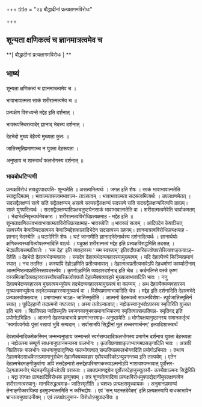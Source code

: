 +++
title = "२३ बौद्धादीनां प्रत्यक्षागमविरोधः"

+++


## शून्यता क्षणिकत्वं च ज्ञानमात्रत्वमेव च

**\[ बौद्धादीनां प्रत्यक्षागमविरोधः \] **

## **भाष्यं**

शून्यता क्षणिकत्वं च ज्ञानमात्रत्वमेव च ।

भावाभावात्मता साकं शरीरात्मत्वमेव च ॥

प्रत्यक्षेण विरुध्यन्ते मद्देह इति दर्शनात् ।

भावरूपस्थिरत्वादेर् ज्ञानाद् भेदस्य दर्शनात् ।

देहभेदो मुख्य देहैक्ये मुख्यता कुतः ॥

जातिस्मृतिप्रमाणाच्च न युक्ता देहरूपता ।

अनुष्ठाय च शास्त्रार्थं फलभोगस्य दर्शनात् ॥

### **भावबोधटिप्पणी**

प्रत्यक्षविरोधं तावदुपपादयति- शून्यतेति ॥ असत्वमित्यर्थः । जगत इति शेषः । साकं भावाभावात्मतेति स्याद्वादिमतम् । भावात्मतासत्वमभावात्म- ताऽसत्वम् । भावाभावात्मता सदसत्वमित्यर्थः । उपलक्षणमेतत् । सदसद्वैलक्षण्यं सत्वे सति सद्वैलक्षण्यम् असत्वे सत्यसद्वैलक्षण्यं सदसत्वे सति सदसद्वैलक्षण्यमित्यपि ग्राह्यम्। साकं युगपदित्यर्थः । सदसद्वैलक्षण्यादिपक्षचतुष्टयेनसाकं भावाभावात्मतेति वा । शरीरात्मत्वमेवेति चार्वाकमतम् । भेदाभेदनिवृत्त्यर्थमेवकारः । शरीरात्मत्वविरोधिप्रत्यक्षमाह - मद्देह इति ॥ शून्यताक्षणिकत्वभावाभावात्मताविरोधिप्रत्यक्षमाह- भावरूपेति ॥ भावरूपं सत्वम् । आदिपदेन केषाञ्चित् सत्वस्यैव केषाञ्चिदसत्वस्य केषाञ्चिद्देशकालादिभेदेन सदसत्वस्य ग्रहणम्। ज्ञानमात्रत्वविरोधिप्रत्यक्षमाह - ज्ञानाद् भेदस्येति ॥ घटादेरिति शेषः । घटं जानामीति ज्ञानाद्भेदेनार्थस्य दर्शनादित्यर्थः । ज्ञानार्थयोः क्षणिकत्वस्थायित्वोपलम्भादिति वाऽर्थः । यदुक्तं शरीरात्मत्वं मद्देह इति प्रत्यक्षविरुद्धमिति तदसत् । भेदप्रतीत्यसम्प्रतिपत्तेः । 'मम देह' इति व्यवहारस्य ' मम स्वरूपम्' इतिवदौपचारिकत्वोपपत्तेरित्याशङ्कयाऽह– देहेति ॥ देहभेदो देहात्मभेदव्यवहारः । स्यादेव देहात्मभेदव्यवहारस्यामुख्यत्वम् । यदि देहात्मैक्ये किञ्चित्प्रमाणं स्यात् । नच तदस्ति । कस्यापि देहोऽहमिति प्रतीत्यभावात् । देहात्मत्वप्रतीत्यभावेऽपि देहधर्माणां कार्य्यादीनाम् आत्मनिष्ठत्वप्रतीतिस्तावदस्त्येव । कृष्णोऽहमिति व्यवहारदर्शनाद् इति चेन्न । कर्दमलिप्ते वस्त्रे कृष्णं वस्त्रमित्यादिव्यवहारवत्तस्यौपचारिकत्वोपपत्तौ देहात्मैक्यव्यवहारे मुख्यत्वाभावादिति भावः । ननु देहात्मभेदव्यवहारस्य मुख्यत्वमभ्युपेत्य तदभेदव्यवहारस्यामुख्यत्वं वा कल्प्यम् । अथ देहात्मैक्यव्यवहारस्य मुख्यत्वमभ्युपेत्य तद्भेदव्यवहारस्यामुख्यत्वं वा । विशेषप्रमाणाभावादिति चेन्न । मद्देह इति दर्शनादिति देहात्मभेदे प्रत्यक्षस्योक्तत्वात् । प्रमाणान्तरं चाऽह– जातिस्मृतीति । आत्मनो देहरूपत्वे साधनविशेषा- त्पूर्वजातिस्मृतिर्न स्यात् । पूर्वदेहहानौ तदात्मनो नष्टत्वात् । अस्य ततोऽन्यत्वात्। नह्येकस्यानुभवोऽपरस्य स्मृतिरिति युज्यत इति भावः । विप्रतिपन्ना जातिस्मृतिः स्वजनकानुभवसमानाधिकरणा स्मृतित्वात्सम्प्रतिपन्न- स्मृतिवद् इति प्रयोगोऽभिहितः । आत्मनो देहरूपत्वाभावे प्रमाणान्तरमाह– अनुष्ठायेति ॥ भोगोपक्षयानुष्ठानस्य समानकर्तृत्वं 'स्वर्गापवर्गयोः पुंसां रसायां भुवि सम्पदाम् । सर्वासामपि सिद्धीनां मूलं तच्चरणार्चनम्' इत्यादिशास्त्रार्थं

देवतार्चनादिकमेकस्मिन् जन्मन्यनुष्ठाय जन्मान्तरे स्वर्गसम्पदादिफलभोगस्य प्रमाणेन दर्शनात्र युक्ता देहरूपता । नह्येकस्य सम्पूर्ण साधनानुष्ठानमन्यस्य फलभोगः । कृतविप्रणाशाकृताभ्यागमप्रसङ्गादिति भावः । अत्रापि विप्रतिपन्नः फलभोगः साधनानुष्ठातृनिष्ठः फलभोगत्वात् सम्प्रतिपन्नफलभोगवदिति प्रयोगोऽभिमतः । तथाच देहात्मभेदसाधकैतत्प्रमाणानुरोधेन देहात्मैक्यव्यवहार एवौपचारिकोऽभ्युपगन्तव्य इति तात्पर्यम् । एतेन देहात्मभेदमङ्गीकुर्वाणा अपि तत्तद्देहनाशे तत्तद्देहपरिमाणकस्याऽत्मनोऽपि नाशावश्यम्भावात् पूर्वोत्तर- देहगतात्मनोर् भेदमङ्गीकुर्वन्तोऽपि परास्ताः । उक्तप्रमाणद्वयेन पूर्वोत्तरदेहानुस्यूतस्यै- कस्यैवाऽत्मनः सिद्धेरिति । यद्वा तत्पक्षः प्रत्यक्षादिविरोधक इत्युक्तम् । तत्र शून्यतेत्यादिना प्रत्यक्षविरोधमुपपाद्येदानीमुपलक्षणत्वेन शरीरात्मत्वस्यानु- मानविरुद्धत्वमाह– जातिस्मृतीति ॥ चशब्दः प्रत्यक्षसमुच्चायकः । अनुमानप्रामाण्यं तेनाङ्गीकारयित्वा इदमुपन्यस्तमिति न कश्चिद्दोषः । एवं 'सन् घटस्तदेवेदम्' इति प्रत्यक्षस्यापि बाधकाभावेन भ्रान्तत्वमुपपादनीयम् । एवं तत्पक्षेऽनुमान- विरोधोऽप्युपादनीयः ॥

